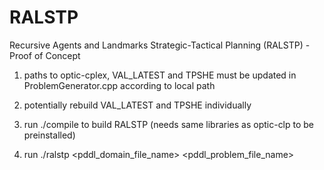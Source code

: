 # RALSTP
Recursive Agents and Landmarks Strategic-Tactical Planning (RALSTP) - Proof of Concept

1. paths to optic-cplex, VAL_LATEST and TPSHE must be updated in ProblemGenerator.cpp according to local path

2. potentially rebuild VAL_LATEST and TPSHE individually

3. run ./compile to build RALSTP (needs same libraries as optic-clp to be preinstalled)

4. run ./ralstp <pddl_domain_file_name> <pddl_problem_file_name>


